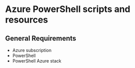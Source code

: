 Azure PowerShell scripts and resources
==================

General Requirements
------------
- Azure subscription 
- PowerShell
- PowerShell Azure stack 
